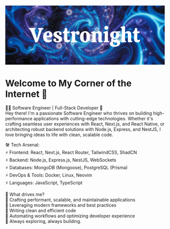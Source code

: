 [![header](./banner.png)]()

# Welcome to My Corner of the Internet 👋

👨‍💻 Software Engineer | Full-Stack Developer 🚀<br/>
Hey there! I'm a passionate Software Engineer who thrives on building high-performance applications with cutting-edge technologies. Whether it's crafting seamless user experiences with React, Next.js, and React Native, or architecting robust backend solutions with Node.js, Express, and NestJS, I love bringing ideas to life with clean, scalable code.<br/>

🛠 Tech Arsenal:<br/>
⚡ Frontend: React, Next.js, React Router, TailwindCSS, ShadCN<br/>
⚡ Backend: Node.js, Express.js, NestJS, WebSockets<br/>
⚡ Databases: MongoDB (Mongoose), PostgreSQL (Prisma)<br/>
⚡ DevOps & Tools: Docker, Linux, Neovim<br/>
⚡ Languages: JavaScript, TypeScript<br/>

💎 What drives me?<br/>
🚀 Crafting performant, scalable, and maintainable applications<br/>
🚀 Leveraging modern frameworks and best practices<br/>
🚀 Writing clean and efficient code<br/>
🚀 Automating workflows and optimizing developer experience<br/>
🚀 Always exploring, always building. <br/>
